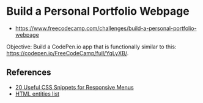 # Build a Personal Portfolio Webpage
- https://www.freecodecamp.com/challenges/build-a-personal-portfolio-webpage

Objective: Build a CodePen.io app that is functionally similar to this: https://codepen.io/FreeCodeCamp/full/YqLyXB/.


## References
- [20 Useful CSS Snippets for Responsive Menus](https://envato.com/blog/css-snippets-responsive-menus/)
- [HTML entities list](https://dev.w3.org/html5/html-author/charref)
